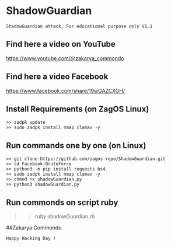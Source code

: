 # ShadowGuardian
```
ShadowGuardian attack, For educational purpose only V1.1
```
## Find here a video on YouTube
https://www.youtube.com/@zakarya_commondo
## Find here a video Facebook 
https://www.facebook.com/share/19wGAZCXGH/

## Install Requirements (on ZagOS Linux)
```
>> zadpk update
>> sudo zadpk install nmap clamav -y
```

## Run commands one by one (on Linux)
```
>> git clone https://github.com/zagos-repo/ShadowGuardian.git
>> cd Facebook-BruteForce
>> python3 -m pip install requests bs4
>> sudo zadpk install nmap clamav -y
>> chmod +x shadowGuardian.py
>> python3 shadowGuardian.py 
```
## Run commonds on script ruby 
>> ruby shadowGuardian.rb

##Zakarya Commondo
~~~
Happy Hacking Day !
~~~
